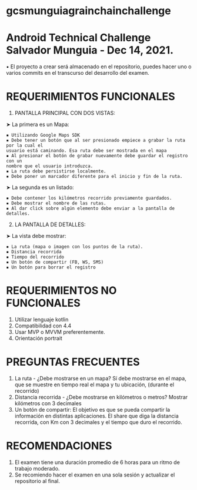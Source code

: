 # gcsmunguiagrainchainchallenge
Android Technical Challenge Salvador Munguia - Dec 14, 2021.
====================
▪ El proyecto a crear será almacenado en el repositorio, puedes hacer uno o varios 
commits en el transcurso del desarrollo del examen. 

REQUERIMIENTOS FUNCIONALES 
====================
 1. PANTALLA PRINCIPAL CON DOS VISTAS: 
 
  ➤ La primera es un Mapa: 
  
    ▪ Utilizando Google Maps SDK 
    ▪ Debe tener un botón que al ser presionado empiece a grabar la ruta por la cual el 
    usuario está caminando. Esa ruta debe ser mostrada en el mapa 
    ▪ Al presionar el botón de grabar nuevamente debe guardar el registro con un 
    nombre que el usuario introduzca. 
    ▪ La ruta debe persistirse localmente. 
    ▪ Debe poner un marcador diferente para el inicio y fin de la ruta. 

  ➤ La segunda es un listado: 
  
    ▪ Debe contener los kilómetros recorrido previamente guardados.  
    ▪ Debe mostrar el nombre de las rutas. 
    ▪ Al dar click sobre algún elemento debe enviar a la pantalla de detalles. 

2. LA PANTALLA DE DETALLES: 
 
  ➤ La vista debe mostrar:  
  
    ▪ La ruta (mapa o imagen con los puntos de la ruta).
    ▪ Distancia recorrida  
    ▪ Tiempo del recorrido 
    ▪ Un botón de compartir (FB, WS, SMS)  
    ▪ Un botón para borrar el registro 
 
REQUERIMIENTOS NO FUNCIONALES
=====================
  1. Utilizar lenguaje kotlin 
  2. Compatibilidad con 4.4 
  3. Usar MVP o MVVM preferentemente. 
  4. Orientación portrait 

PREGUNTAS FRECUENTES
====================
  1. La ruta - ¿Debe mostrarse en un mapa? 
   Sí debe mostrarse en el mapa, que se muestre en tiempo real el mapa y tu ubicación, 
  (durante el recorrido) 
  2. Distancia recorrida - ¿Debe mostrarse en kilómetros o metros? 
  Mostrar kilómetros con 3 decimales 
  3. Un botón de compartir: 
  El objetivo es que se pueda compartir la información en distintas aplicaciones. El share 
  que diga la distancia recorrida, con Km con 3 decimales y el tiempo que duro el recorrido. 

 
RECOMENDACIONES
====================
  1. El examen tiene una duración promedio de 6 horas para un ritmo de trabajo moderado. 
  2. Se recomiendo hacer el examen en una sola sesión y actualizar el repositorio al final. 


 
 
